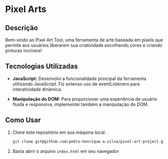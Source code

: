 # Pixel Arts

## Descrição

Bem-vindo ao Pixel Art Tool, uma ferramenta de arte baseada em pixels que permite aos usuários liberarem sua criatividade escolhendo cores e criando pinturas incríveis!

## Tecnologias Utilizadas

- **JavaScript:** Desenvolvi a funcionalidade principal da ferramenta utilizando JavaScript. Fiz extenso uso de eventListeners para interatividade dinâmica.

- **Manipulação do DOM:** Para proporcionar uma experiência de usuário fluida e responsiva, implementei também a manipulação do DOM.

## Como Usar

1. Clone este repositório em sua máquina local:

   ```bash
   git clone git@github.com:pedro-henrique-a-silva/pixel-art-project.git

2. Basta abrir o arquivo `index.html` em seu navegador
